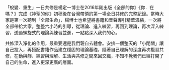 「蛻變．重生」一日共修是楊定一博士在2016年剛出版《全部的你》《你．在嗎？》完成《神聖的你》初稿後在台灣帶領的第一場全日共修的完整紀錄。當時大家是第一次聽到「全部生命」，楊博士也希望將書籍和音聲導引精華濃縮，一次將全部帶給大家。整整六小時的引導，從理論、進入練習，再回到理論，再次深入練習，透過螺旋式的理論與練習並進，一點點深入我們的心。

共修深入淨化的作用，最重要還是我們親自去體會。安排一個整天的「小閉關」讓自己投入，再搭配書籍作品建立穩固的理論基礎，隨著自己理解的深度再次複習共修，在動與靜、練習與理解、生活與共修之間來回交織，不知不覺我們已經打開了自己的生命，進入更深更廣的層面。
